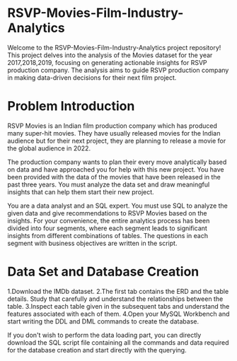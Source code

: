 # RSVP-Movies-Film-Industry-Analytics
Welcome to the RSVP-Movies-Film-Industry-Analytics project repository! This project delves into the analysis of the Movies dataset for the year 2017,2018,2019, focusing on generating actionable insights for RSVP production company. 
The analysis aims to guide RSVP production company in making data-driven decisions for their next film project.

# Problem Introduction
RSVP Movies is an Indian film production company which has produced many super-hit movies. They have usually released movies for the Indian audience but for their next project, they are planning to release a movie for the global audience in 2022.

The production company wants to plan their every move analytically based on data and have approached you for help with this new project. You have been provided with the data of the movies that have been released in the past three years. You must analyze the data set and draw meaningful insights that can help them start their new project.

You are a data analyst and an SQL expert. You must use SQL to analyze the given data and give recommendations to RSVP Movies based on the insights. For your convenience, the entire analytics process has been divided into four segments, where each segment leads to significant insights from different combinations of tables. The questions in each segment with business objectives are written in the script.

# Data Set and Database Creation

1.Download the IMDb dataset.
2.The first tab contains the ERD and the table details. Study that carefully and understand the relationships between the table.
3.Inspect each table given in the subsequent tabs and understand the features associated with each of them.
4.Open your MySQL Workbench and start writing the DDL and DML commands to create the database.

If you don't wish to perform the data loading part, you can directly download the SQL script file containing all the commands and data required for the database creation and start directly with the querying.
